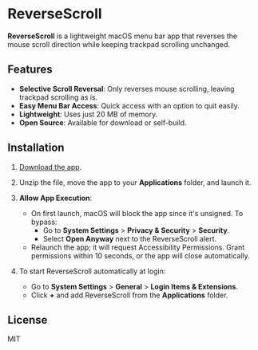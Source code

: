 # ReverseScroll

**ReverseScroll** is a lightweight macOS menu bar app that reverses the mouse scroll direction while keeping trackpad scrolling unchanged.

## Features

- **Selective Scroll Reversal**: Only reverses mouse scrolling, leaving trackpad scrolling as is.
- **Easy Menu Bar Access**: Quick access with an option to quit easily.
- **Lightweight**: Uses just 20 MB of memory.
- **Open Source**: Available for download or self-build.

## Installation

1. [Download the app](https://github.com/wooii/ReverseScroll/releases/download/v0.2/ReverseScroll.zip).

2. Unzip the file, move the app to your **Applications** folder, and launch it.

3. **Allow App Execution**:
   - On first launch, macOS will block the app since it's unsigned. To bypass:
     - Go to **System Settings** > **Privacy & Security** > **Security**.
     - Select **Open Anyway** next to the ReverseScroll alert.
   - Relaunch the app; it will request Accessibility Permissions. Grant permissions within 10 seconds, or the app will close automatically.

4. To start ReverseScroll automatically at login:
   - Go to **System Settings** > **General** > **Login Items & Extensions**.
   - Click **+** and add ReverseScroll from the **Applications** folder.

## License

MIT
